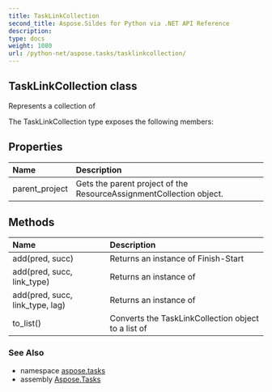 ```yaml
---
title: TaskLinkCollection
second_title: Aspose.Sildes for Python via .NET API Reference
description: 
type: docs
weight: 1080
url: /python-net/aspose.tasks/tasklinkcollection/
---
```


## TaskLinkCollection class

Represents a collection of

The TaskLinkCollection type exposes the following members:
## Properties
| Name | Description |
| :- | :- |
|parent_project|Gets the parent project of the ResourceAssignmentCollection object.|
## Methods
| Name | Description |
| :- | :- |
|add(pred, succ)|Returns an instance of Finish-Start|
|add(pred, succ, link_type)|Returns an instance of|
|add(pred, succ, link_type, lag)|Returns an instance of|
|to_list()|Converts the TaskLinkCollection object to a list of|

### See Also

* namespace [aspose.tasks](../../aspose.tasks/)
* assembly [Aspose.Tasks](/tasks/python-net/)


